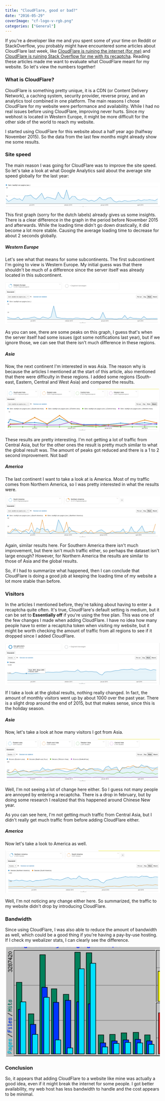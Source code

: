 ```yaml
---
title: "CloudFlare, good or bad?"
date: "2016-05-29"
coverImage: "cf-logo-v-rgb.png"
categories: ["General"]
---
```


If you're a developer like me and you spent some of your time on Reddit or StackOverflow, you probably might have encountered some articles about CloudFlare last week, like [CloudFlare is ruining the internet (for me)](http://www.slashgeek.net/2016/05/17/cloudflare-is-ruining-the-internet-for-me/) and [CloudFlare is ruining Stack Overflow for me with its recaptcha](https://meta.stackoverflow.com/questions/323537/cloudflare-is-ruining-stack-overflow-for-me-with-its-recaptcha). Reading these articles made me want to evaluate what CloudFlare meant for my website. So let's view the numbers together!

### What is CloudFlare?

CloudFlare is something pretty unique, it is a CDN (or Content Delivery Network), a caching system, security provider, reverse proxy, and an analytics tool combined in one platform. The main reasons I chose CloudFlare for my website were performance and availability. While I had no real issues before using CloudFlare, improving never hurts. Since my webhost is located in Western Europe, it might be more difficult for the other side of the world to reach my website.

I started using CloudFlare for this website about a half year ago (halfway November 2015). So the data from the last few months might already show me some results.

### Site speed

The main reason I was going for CloudFlare was to improve the site speed. So let's take a look at what Google Analytics said about the average site speed globally for the last year:

![Screenshot 2016-05-25 22.42.29](images/Screenshot-2016-05-25-22.42.29.png)

This first graph (sorry for the dutch labels) already gives us some insights. There is a clear difference in the graph in the period before November 2015 and afterwards. While the loading time didn't go down drastically, it did become a lot more stable. Causing the average loading time to decrease for about 2 seconds globally.

##### Western Europe

Let's see what that means for some subcontinents. The first subcontinent I'm going to view is Western Europe. My initial guess was that there shouldn't be much of a difference since the server itself was already located in this subcontinent.

![Screenshot 2016-05-25 22.49.08](images/Screenshot-2016-05-25-22.49.08.png)

As you can see, there are some peaks on this graph, I guess that's when the server itself had some issues (got some notifications last year), but if we ignore those, we can see that there isn't much difference in these regions.

##### Asia

Now, the next continent I'm interested in was Asia. The reason why is because the articles I mentioned at the start of this article, also mentioned that there were difficulty in these regions. I added some regions (South-east, Eastern, Central and West Asia) and compared the results.

![Screenshot 2016-05-25 22.54.31](images/Screenshot-2016-05-25-22.54.31.png)

These results are pretty interesting. I'm not getting a lot of traffic from Central Asia, but for the other ones the result is pretty much similar to what the global result was. The amount of peaks got reduced and there is a 1 to 2 second improvement. Not bad!

##### America

The last continent I want to take a look at is America. Most of my traffic comes from Northern America, so I was pretty interested in what the results were.

![Screenshot 2016-05-25 23.01.31](images/Screenshot-2016-05-25-23.01.31.png)

Again, similar results here. For Southern America there isn't much improvement, but there isn't much traffic either, so perhaps the dataset isn't large enough? However, for Northern America the results are similar to those of Asia and the global results.

So, if I had to summarize what happened, then I can conclude that CloudFlare is doing a good job at keeping the loading time of my website a lot more stable than before.

### Visitors

In the articles I mentioned before, they're talking about having to enter a recaptcha quite often. It's true, CloudFlare's default setting is medium, but it can be set to **Essentially off** if you're using the free plan. This was one of the few changes I made when adding CloudFlare. I have no idea how many people have to enter a recaptcha token when visiting my website, but it might be worth checking the amount of traffic from all regions to see if it dropped since I added CloudFlare.

![Screenshot 2016-05-25 23.09.40](images/Screenshot-2016-05-25-23.09.40.png)

If I take a look at the global results, nothing really changed. In fact, the amount of monthly visitors went up by about 1000 over the past year. There is a slight drop around the end of 2015, but that makes sense, since this is the holiday season.

##### Asia

Now, let's take a look at how many visitors I got from Asia.

![Screenshot 2016-05-25 23.13.13](images/Screenshot-2016-05-25-23.13.13.png)

Well, I'm not seeing a lot of change here either. So I guess not many people are annoyed by entering a recaptcha. There is a drop in february, but by doing some research I realized that this happened around Chinese New year.

As you can see here, I'm not getting much traffic from Central Asia, but I didn't really get much traffic from before adding CloudFlare either.

##### America

Now let's take a look to America as well.

![Screenshot 2016-05-25 23.16.46](images/Screenshot-2016-05-25-23.16.46.png)

Well, I'm not noticing any change either here. So summarized, the traffic to my website didn't drop by introducing CloudFlare.

### Bandwidth

Since using CloudFlare, I was also able to reduce the amount of bandwidth as well, which could be a good thing if you're having a pay-by-use hosting. If I check my webalizer stats, I can clearly see the difference.

![Screenshot 2016-05-29 15.33.01](images/Screenshot-2016-05-29-15.33.01.png)

### Conclusion

So, it appears that adding CloudFlare to a website like mine was actually a good idea, even if it might break the internet for some people. I got better availability, my web host has less bandwidth to handle and the cost appears to be minimal.
